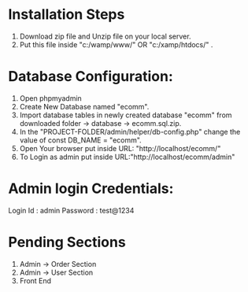 Installation Steps
================

1. Download zip file and Unzip file on your local server.
2. Put this file inside "c:/wamp/www/"  OR "c:/xamp/htdocs/" .

Database Configuration:
==================
1. Open phpmyadmin
2. Create New Database named "ecomm".
3. Import database tables in newly created database "ecomm" from downloaded folder -> database -> ecomm.sql.zip.
4. In the "PROJECT-FOLDER/admin/helper/db-config.php" change the value of const DB_NAME = "ecomm".
5. Open Your browser put inside URL: "http://localhost/ecomm/"
6. To Login as admin put inside URL:"http://localhost/ecomm/admin"

Admin login Credentials:
====================
Login Id : admin
Password : test@1234

Pending Sections
====================
1. Admin -> Order Section
2. Admin -> User Section
3. Front End 